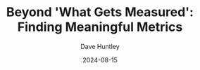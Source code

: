 ---
title: "Beyond 'What Gets Measured': Finding Meaningful Metrics"
date: 2024-08-15
description: "Why measuring everything isn't the answer, and how to choose metrics that actually matter"
author: "Dave Huntley"
featured: true
---